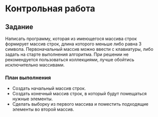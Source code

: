 # Контрольная работа
## Задание

Написать программу, которая из имеющегося массива строк формирует массив строк, длина которого меньше либо равна 3 символа. Первоначальный массив можно ввести с клавиатуры, либо задать на старте выполнения алгоритма. При решении не рекомендуется пользоваться коллекциями, лучше обойтись исключительно массивами.

### План выполнения
* Создать начальный массив строк.
* Создать конечный массив строк, в который будут помещаться нужные элементы.
* Сделать выборку из первого массива и поместить подходящие элементы во второй массив.